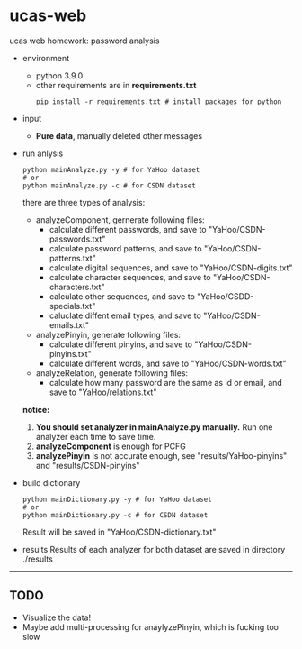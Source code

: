 # ucas-web
ucas web homework: password analysis
* environment
  - python 3.9.0
  - other requirements are in **requirements.txt**
    ```shell
    pip install -r requirements.txt # install packages for python
* input
  - **Pure data**, manually deleted other messages
* run anlysis
  ```shell
  python mainAnalyze.py -y # for YaHoo dataset
  # or
  python mainAnalyze.py -c # for CSDN dataset
  ```

  there are three types of analysis:
  - analyzeComponent, gernerate following files:
    * calculate different passwords,   and save to "YaHoo/CSDN-passwords.txt"
    * calculate password patterns,     and save to "YaHoo/CSDN-patterns.txt"
    * calculate digital sequences,     and save to "YaHoo/CSDN-digits.txt"
    * calculate character sequences,   and save to "YaHoo/CSDN-characters.txt"
    * calculate other sequences,       and save to "YaHoo/CSDD-specials.txt"
    * caluclate diffent email types,   and save to "YaHoo/CSDN-emails.txt"
  - analyzePinyin, generate following files:
    * calculate different pinyins,     and save to "YaHoo/CSDN-pinyins.txt"
    * calculate different words,       and save to "YaHoo/CSDN-words.txt"
  - analyzeRelation, generate following files:
    * calculate how many password are the same as id or email, and save to "YaHoo/relations.txt"
  
  **notice:**
    1. **You should set analyzer in mainAnalyze.py manually.** Run one analyzer each time to save time.
    2. **analyzeComponent** is enough for PCFG
    3. **analyzePinyin** is not accurate enough, see "results/YaHoo-pinyins" and "results/CSDN-pinyins"
    
* build dictionary
  ```shell
  python mainDictionary.py -y # for YaHoo dataset
  # or
  python mainDictionary.py -c # for CSDN dataset
  ```
  Result will be saved in "YaHoo/CSDN-dictionary.txt"  
* results
  Results of each analyzer for both dataset are saved in directory ./results
---
## TODO
* Visualize the data!
* Maybe add multi-processing for anaylyzePinyin, which is fucking too slow
